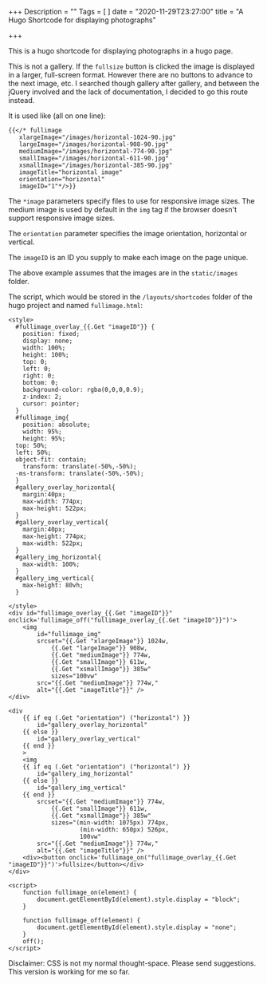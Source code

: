 +++
Description = ""
Tags = [
]
date = "2020-11-29T23:27:00"
title = "A Hugo Shortcode for displaying photographs"

+++

This is a hugo shortcode for displaying photographs in a hugo page.

This is not a gallery. If the `fullsize` button is clicked the image is displayed in a larger, full-screen format.  However there are no buttons to advance to the next image, etc. I searched though gallery after gallery, and between the jQuery involved and the lack of documentation, I decided to go this route instead.

It is used like (all on one line):

```nohighlight
{{</* fullimage 
   xlargeImage="/images/horizontal-1024-90.jpg" 
   largeImage="/images/horizontal-908-90.jpg" 
   mediumImage="/images/horizontal-774-90.jpg" 
   smallImage="/images/horizontal-611-90.jpg" 
   xsmallImage="/images/horizontal-385-90.jpg" 
   imageTitle="horizontal image" 
   orientation="horizontal" 
   imageID="1"*/>}}
```

The `*image` parameters specify files to use for responsive image sizes. The medium image is used by default in the `img` tag if the browser doesn't support responsive image sizes.

The `orientation` parameter specifies the image orientation, horizontal or vertical.

The `imageID` is an ID you supply to make each image on the page unique.

The above example assumes that the images are in the `static/images` folder.

The script, which would be stored in the `/layouts/shortcodes` folder of the hugo project and named `fullimage.html`:

```nohighlight
<style>
  #fullimage_overlay_{{.Get "imageID"}} {
    position: fixed;
    display: none;
    width: 100%;
    height: 100%;
    top: 0;
    left: 0;
    right: 0;
    bottom: 0;
    background-color: rgba(0,0,0,0.9);
    z-index: 2;
    cursor: pointer;
  }
  #fullimage_img{
    position: absolute;
    width: 95%;
    height: 95%;
  top: 50%;
  left: 50%;
  object-fit: contain;
    transform: translate(-50%,-50%);
  -ms-transform: translate(-50%,-50%);
  }
  #gallery_overlay_horizontal{
    margin:40px; 
    max-width: 774px;
    max-height: 522px;
  }
  #gallery_overlay_vertical{
    margin:40px; 
    max-height: 774px;
    max-width: 522px;
  }
  #gallery_img_horizontal{
    max-width: 100%;
  }
  #gallery_img_vertical{
    max-height: 80vh;
  }

</style>
<div id="fullimage_overlay_{{.Get "imageID"}}" onclick='fullimage_off("fullimage_overlay_{{.Get "imageID"}}")'>
    <img 
        id="fullimage_img"
        srcset="{{.Get "xlargeImage"}} 1024w,
            {{.Get "largeImage"}} 908w,
            {{.Get "mediumImage"}} 774w,
            {{.Get "smallImage"}} 611w,
            {{.Get "xsmallImage"}} 385w"
            sizes="100vw"
        src="{{.Get "mediumImage"}} 774w,"
        alt="{{.Get "imageTitle"}}" />
</div>

<div 
    {{ if eq (.Get "orientation") ("horizontal") }}
        id="gallery_overlay_horizontal"
    {{ else }}
        id="gallery_overlay_vertical"
    {{ end }}
    >
    <img 
    {{ if eq (.Get "orientation") ("horizontal") }}
        id="gallery_img_horizontal"
    {{ else }}
        id="gallery_img_vertical"
    {{ end }}
        srcset="{{.Get "mediumImage"}} 774w,
            {{.Get "smallImage"}} 611w,
            {{.Get "xsmallImage"}} 385w"
            sizes="(min-width: 1075px) 774px,
                    (min-width: 650px) 526px,
                    100vw"
        src="{{.Get "mediumImage"}} 774w,"
        alt="{{.Get "imageTitle"}}" />
    <div><button onclick='fullimage_on("fullimage_overlay_{{.Get "imageID"}}")'>fullsize</button></div>
</div>

<script>
    function fullimage_on(element) {
        document.getElementById(element).style.display = "block";
    }

    function fullimage_off(element) {
        document.getElementById(element).style.display = "none";
    }
    off();
</script>
```

Disclaimer: CSS is not my normal thought-space. Please send suggestions. This version is working for me so far.


